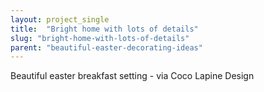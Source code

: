 ```yaml
---
layout: project_single
title:  "Bright home with lots of details"
slug: "bright-home-with-lots-of-details"
parent: "beautiful-easter-decorating-ideas"
---
```

Beautiful easter breakfast setting - via Coco Lapine Design